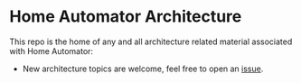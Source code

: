 # Home Automator Architecture
This repo is the home of any and all architecture related material associated with Home Automator:

- New architecture topics are welcome, feel free to open an [issue](https://github.com/home-automator/architecture/issues/new).
